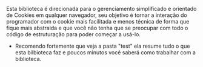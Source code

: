 Esta biblioteca é direcionada para o gerenciamento simplificado 
e orientado de Cookies em qualquer navegador, seu objetivo é tornar a interação do programador com o cookie mais facilitada e menos técnica de forma que fique mais abstraida e que você não tenha que se preocupar com todo o código de estruturação para poder começar a usá-lo.

- Recomendo fortemente que veja a pasta "test" ela resume tudo o que esta bilbioteca faz e poucos minutos você saberá como trabalhar com a biblioteca.

